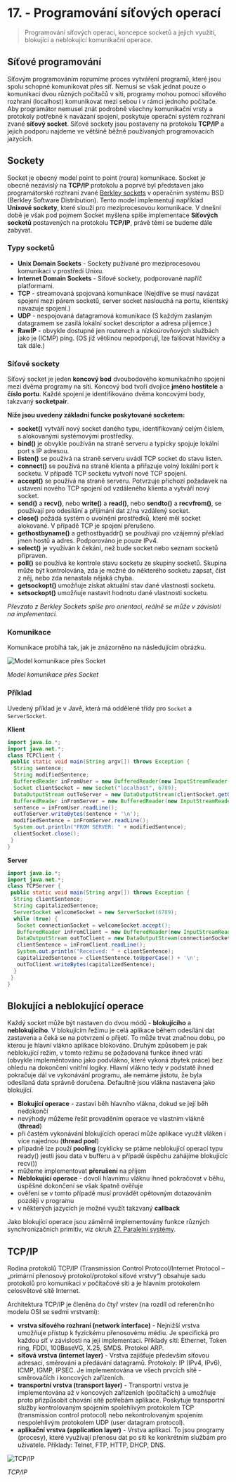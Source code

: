 # 17. - Programování síťových operací
> Programování síťových operací, koncepce socketů a jejich využití, blokující a neblokující komunikační operace.

## Síťové programování
Síťovým programováním rozumíme proces vytváření programů, které jsou spolu schopné komunikovat přes síť. Nemusí se však jednat pouze o komunikaci dvou různých počítačů v síti, programy mohou pomocí síťového rozhraní (localhost) komunikovat mezi sebou i v rámci jednoho počítače. Aby programátor nemusel znát podrobně všechny komunikační vrsty a protokoly potřebné k navázaní spojení, poskytuje operační systém rozhraní zvané **síťový socket**. Síťové sockety jsou postaveny na protokolu **TCP/IP** a jejich podporu najdeme ve většině běžně používaných programovacích jazycích.

## Sockety
Socket je obecný model point to point (roura) komunikace. Socket je obecně nezávislý na **TCP/IP** protokolu a poprvé byl představen jako programátorské rozhraní zvané [Berkley sockets](https://en.wikipedia.org/wiki/Berkeley_sockets) v operačním systému BSD (Berkley Software Distribution). Tento model implementují například **Unixové sockety**, které slouží pro meziprocesovou komunikace. V dnešní době je však pod pojmem Socket myšlena spíše implementace **Síťových socketů** postavených na protokolu **TCP/IP**, právě těmi se budeme dále zabývat.

### Typy socketů
- **Unix Domain Sockets** - Sockety pužívané pro meziprocesovou komunikaci v prostředí Unixu.
- **Internet Domain Sockets** - Síťové sockety, podporované napříč platformami.
 - **TCP** - streamovaná spojovaná komunikace (Nejdříve se musí navázat spojení mezi párem socketů, server socket naslouchá na portu, klientský navazuje spojení.)
 - **UDP** - nespojovaná datagramová komunikace (S každým zaslaným datagramem se zasílá lokální socket descriptor a adresa příjemce.)
 - **RawIP** - obvykle dostupné jen routerech a nízkoúrovňových službách jako je  (ICMP) ping. (OS již většinou nepodporují, lze falšovat hlavičky a tak dále.)

### Síťové sockety
Síťový socket je jeden **koncový bod** dvoubodového komunikačního spojení mezi dvěma programy na síti. Koncový bod tvoří dvojice **jméno hostitele** a **číslo portu**. Každé spojení je identifikováno dvěma koncovými body, takzvaný **socketpair**.

**Níže jsou uvedeny základní funcke poskytované socketem:**

- **socket()** vytváří nový socket daného typu, identifikovaný celým číslem, s alokovanými systémovými prostředky.
- **bind()** je obvykle používán na straně serveru a typicky spojuje lokální port s IP adresou.
- **listen()** se používá na straně serveru uvádí TCP socket do stavu listen.
- **connect()** se používá na straně klienta a přiřazuje volný lokální port k socketu. V případě TCP socketu vytvoří nové TCP spojení.
- **accept()** se používá na straně serveru. Potvrzuje příchozí požadavek na ustavení nového TCP spojení od vzdáleného klienta a vytváří nový socket.
- **send()** a **recv()**, nebo **write()** a **read()**, nebo **sendto()** a **recvfrom()**, se používají pro odesílání a přijímání dat z/na vzdálený socket.
- **close()** požádá systém o uvolnění prostředků, které měl socket alokované. V případě TCP je spojení přerušeno.
- **gethostbyname()** a gethostbyaddr() se používají pro vzájemný překlad jmen hostů a adres. Podporováno je pouze IPv4.
- **select()** je využíván k čekání, než bude socket nebo seznam socketů připraven.
- **poll()** se používá ke kontrole stavu socketu ze skupiny socketů. Skupina může být kontrolována, zda je možné do některého socketu zapsat, číst z něj, nebo zda nenastala nějaká chyba.
- **getsockopt()** umožňuje získat aktuální stav dané vlastnosti socketu.
- **setsockopt()** umožňuje nastavit hodnotu dané vlastnosti socketu.

*Převzato z Berkley Sockets spíše pro orientaci, reálně se může v závisloti na implementaci.*

### Komunikace
Komunikace probíhá tak, jak je znázorněno na následujícím obrázku.

![Model komunikace přes Socket](17_socket.png)

*Model komunikace přes Socket*

### Příklad
Uvedený příklad je v Javě, která má oddělené třídy pro `Socket` a `ServerSocket`.


**Klient**

```java
import java.io.*;
import java.net.*;
class TCPClient {
 public static void main(String argv[]) throws Exception {
  String sentence;
  String modifiedSentence;
  BufferedReader inFromUser = new BufferedReader(new InputStreamReader(System.in));
  Socket clientSocket = new Socket("localhost", 6789);
  DataOutputStream outToServer = new DataOutputStream(clientSocket.getOutputStream());
  BufferedReader inFromServer = new BufferedReader(new InputStreamReader(clientSocket.getInputStream()));
  sentence = inFromUser.readLine();
  outToServer.writeBytes(sentence + '\n');
  modifiedSentence = inFromServer.readLine();
  System.out.println("FROM SERVER: " + modifiedSentence);
  clientSocket.close();
 }
}
```

**Server**

```java
import java.io.*;
import java.net.*;
class TCPServer {
 public static void main(String argv[]) throws Exception {
  String clientSentence;
  String capitalizedSentence;
  ServerSocket welcomeSocket = new ServerSocket(6789);
  while (true) {
   Socket connectionSocket = welcomeSocket.accept();
   BufferedReader inFromClient = new BufferedReader(new InputStreamReader(connectionSocket.getInputStream()));
   DataOutputStream outToClient = new DataOutputStream(connectionSocket.getOutputStream());
   clientSentence = inFromClient.readLine();
   System.out.println("Received: " + clientSentence);
   capitalizedSentence = clientSentence.toUpperCase() + '\n';
   outToClient.writeBytes(capitalizedSentence);
  }
 }
}
```

## Blokujíci a neblokující operace
Každý  socket může být nastaven do dvou módů - **blokujícího** a **neblokujícího**. V blokujícím řežimu je celá aplikace během odesílání dat zastavena a čeká se na potvrzení o přijetí. To může trvat značnou dobu, po kterou je hlavní vlákno aplikace blokováno. Druhým způsobem je pak neblokující režim, v tomto režimu se požadovaná funkce ihned vrátí (obvykle impleměntováno jako podvlákno, které vykoná zbytek práce) bez ohledu na dokončení vnitřní logiky. Hlavní vlákno tedy v podstatě ihned pokračuje dál ve vykonávání programu, ale nemáme jistotu, že byla odesílaná data správně doručena. Defaultně  jsou vlákna nastavena jako blokující.

- **Blokující operace** - zastaví běh hlavního vlákna, dokud se její běh nedokončí
 - nevýhody můžeme řešit provaděním operace ve vlastním vlákně (**thread**)
 - při častém vykonávání blokujících operací může aplikace využít vláken i více najednou (**thread pool**)
 - případně lze použí **pooling** (cyklicky se ptáme neblokující operací typu ready() jestli jsou data v bufferu a v případě úspěchu zahájíme blokujícíc recv())
 - můžeme implementovat **přerušení** na příjem
- **Neblokující operace** - dovolí hlavnímu vláknu ihned pokračovat v běhu, úspěšné dokončení se však špatně ověřuje
 - ověření se v tomto případě musí provádět opětovným dotazováním později v programu
 - v některých jazycích je možné využít takzvaný **callback**

Jako blokující operace jsou záměrně implementovány funkce různých synchronizačních primitiv, viz okruh [27. Paralelní systémy](https://github.com/tomaskrizek/tul-szz-it-nv/blob/master/27_paralelni_systemy/27_paralelni_systemy.md).

## TCP/IP
Rodina protokolů TCP/IP (Transmission Control Protocol/Internet Protocol – „primární přenosový protokol/protokol síťové vrstvy“) obsahuje sadu protokolů pro komunikaci v počítačové síti a je hlavním protokolem celosvětové sítě Internet.

Architektura TCP/IP je členěna do čtyř vrstev (na rozdíl od referenčního modelu OSI se sedmi vrstvami):

- **vrstva síťového rozhraní (network interface)** - Nejnižší vrstva umožňuje přístup k fyzickému přenosovému médiu. Je specifická pro každou síť v závislosti na její implementaci. Příklady sítí: Ethernet, Token ring, FDDI, 100BaseVG, X.25, SMDS. Protokol ARP.
- **síťová vrstva (internet layer)** - Vrstva zajišťuje především síťovou adresaci, směrování a předávání datagramů. Protokoly: IP (IPv4, IPv6), ICMP, IGMP, IPSEC. Je implementována ve všech prvcích sítě - směrovačích i koncových zařízeních.
- **transportní vrstva (transport layer)** - Transportní vrstva je implementována až v koncových zařízeních (počítačích) a umožňuje proto přizpůsobit chování sítě potřebám aplikace. Poskytuje transportní služby kontrolovaným spojením spolehlivým protokolem TCP (transmission control protocol) nebo nekontrolovaným spojením nespolehlivým protokolem UDP (user datagram protocol).
- **aplikační vrstva (application layer)** - Vrstva aplikací. To jsou programy (procesy), které využívají přenosu dat po síti ke konkrétním službám pro uživatele. Příklady: Telnet, FTP, HTTP, DHCP, DNS.

![TCP/IP](17_tcpiip.png)

*TCP/IP*